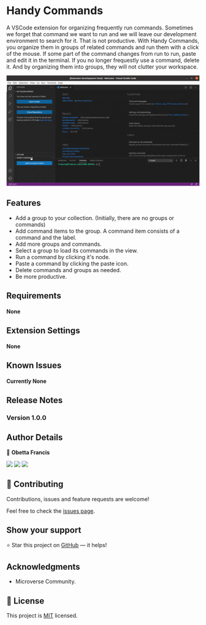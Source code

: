 # Handy Commands

A VSCode extension for organizing frequently run commands.
Sometimes we forget that command we want to run and we will leave our development environment to search for it. That is not productive. With Handy Commands, you organize them in groups of related commands and run them with a click of the mouse. If some part of the command changes from run to run, paste and edit it in the terminal. If you no longer frequestly use a command, delete it. And by organizing them into groups, they will not clutter your workspace.

![screenshot](assets/screenshot.gif)

## Features

- Add a group to your collection. (Initially, there are no groups or commands)
- Add command items to the group. A command item consists of a command and the label.
- Add more groups and commands.
- Select a group to load its commands in the view.
- Run a command by clicking it's node.
- Paste a command by clicking the paste icon.
- Delete commands and groups as needed.
- Be more productive.

## Requirements

#### None

## Extension Settings

#### None

## Known Issues

#### Currently None

## Release Notes

### Version 1.0.0

## Author Details

👤 **Obetta Francis**

[![](https://img.shields.io/badge/GitHub-100000?style=for-the-badge&logo=github&logoColor=white)](https://github.com/chasscepts) [![](https://img.shields.io/badge/Twitter-1DA1F2?style=for-the-badge&logo=twitter&logoColor=white)](https://twitter.com/chasscepts) [![](https://img.shields.io/badge/LinkedIn-0077B5?style=for-the-badge&logo=linkedin&logoColor=white)](https://www.linkedin.com/in/chasscepts/)

## 🤝 Contributing

Contributions, issues and feature requests are welcome!

Feel free to check the [issues page](https://github.com/chasscepts/handy-commands/issues).

## Show your support

⭐ Star this project on [GitHub](https://github.com/chasscepts/handy-commands/) — it helps!

## Acknowledgments

- Microverse Community.

## 📝 License

This project is [MIT](./LICENSE) licensed.

